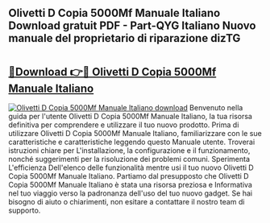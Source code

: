 ## Olivetti D Copia 5000Mf Manuale Italiano Download gratuit PDF - Part-QYG Italiano Nuovo manuale del proprietario di riparazione dizTG

# <h2><a href="http://dfddpv.blite.top/?on=Olivetti+D+Copia+5000Mf+Manuale+Italiano">🔗Download 👉🔴 Olivetti D Copia 5000Mf Manuale Italiano</a></h2>

[![Olivetti D Copia 5000Mf Manuale Italiano download](https://i.imgur.com/lujVjoI.png)](http://dfddpv.blite.top/?on=Olivetti+D+Copia+5000Mf+Manuale+Italiano)
Benvenuto nella guida per l'utente Olivetti D Copia 5000Mf Manuale Italiano, la tua risorsa definitiva per comprendere e utilizzare il tuo nuovo prodotto. Prima di utilizzare Olivetti D Copia 5000Mf Manuale Italiano, familiarizzare con le sue caratteristiche e caratteristiche leggendo questo Manuale utente. Troverai istruzioni chiare per L'installazione, la configurazione e il funzionamento, nonché suggerimenti per la risoluzione dei problemi comuni. Sperimenta L'efficienza Dell'elenco delle funzionalità mentre usi il tuo nuovo Olivetti D Copia 5000Mf Manuale Italiano. Partiamo dal presupposto che Olivetti D Copia 5000Mf Manuale Italiano è stata una risorsa preziosa e Informativa nel tuo viaggio verso la padronanza dell'uso del tuo nuovo gadget. Se hai bisogno di aiuto o chiarimenti, non esitare a contattare il nostro team di supporto.
